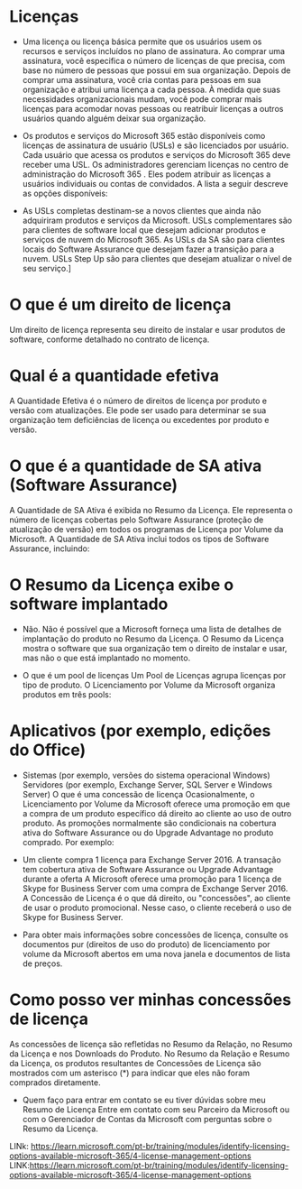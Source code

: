 # Licenças
- Uma licença ou licença básica permite que os usuários usem os recursos e serviços incluídos no plano de assinatura. Ao comprar uma assinatura, você especifica o número de licenças de que precisa, com base no número de pessoas que possui em sua organização. Depois de comprar uma assinatura, você cria contas para pessoas em sua organização e atribui uma licença a cada pessoa. À medida que suas necessidades organizacionais mudam, você pode comprar mais licenças para acomodar novas pessoas ou reatribuir licenças a outros usuários quando alguém deixar sua organização.

- Os produtos e serviços do Microsoft 365 estão disponíveis como licenças de assinatura de usuário (USLs) e são licenciados por usuário. Cada usuário que acessa os produtos e serviços do Microsoft 365 deve receber uma USL. Os administradores gerenciam licenças no centro de administração do Microsoft 365 . Eles podem atribuir as licenças a usuários individuais ou contas de convidados. A lista a seguir descreve as opções disponíveis:

- As USLs completas destinam-se a novos clientes que ainda não adquiriram produtos e serviços da Microsoft.
USLs complementares são para clientes de software local que desejam adicionar produtos e serviços de nuvem do Microsoft 365.
As USLs da SA são para clientes locais do Software Assurance que desejam fazer a transição para a nuvem.
USLs Step Up são para clientes que desejam atualizar o nível de seu serviço.]

# O que é um direito de licença
Um direito de licença representa seu direito de instalar e usar produtos de software, conforme detalhado no contrato de licença.

# Qual é a quantidade efetiva
A Quantidade Efetiva é o número de direitos de licença por produto e versão com atualizações. Ele pode ser usado para determinar se sua organização tem deficiências de licença ou excedentes por produto e versão.

# O que é a quantidade de SA ativa (Software Assurance)
A Quantidade de SA Ativa é exibida no Resumo da Licença. Ele representa o número de licenças cobertas pelo Software Assurance (proteção de atualização de versão) em todos os programas de Licença por Volume da Microsoft. A Quantidade de SA Ativa inclui todos os tipos de Software Assurance, incluindo:

# O Resumo da Licença exibe o software implantado

- Não. Não é possível que a Microsoft forneça uma lista de detalhes de implantação do produto no Resumo da Licença. O Resumo da Licença mostra o software que sua organização tem o direito de instalar e usar, mas não o que está implantado no momento.

- O que é um pool de licenças
Um Pool de Licenças agrupa licenças por tipo de produto. O Licenciamento por Volume da Microsoft organiza produtos em três pools:

# Aplicativos (por exemplo, edições do Office)

- Sistemas (por exemplo, versões do sistema operacional Windows)
Servidores (por exemplo, Exchange Server, SQL Server e Windows Server)
O que é uma concessão de licença
Ocasionalmente, o Licenciamento por Volume da Microsoft oferece uma promoção em que a compra de um produto específico dá direito ao cliente ao uso de outro produto. As promoções normalmente são condicionais na cobertura ativa do Software Assurance ou do Upgrade Advantage no produto comprado. Por exemplo:

- Um cliente compra 1 licença para Exchange Server 2016.
A transação tem cobertura ativa de Software Assurance ou Upgrade Advantage durante a oferta
A Microsoft oferece uma promoção para 1 licença de Skype for Business Server com uma compra de Exchange Server 2016.
A Concessão de Licença é o que dá direito, ou "concessões", ao cliente de usar o produto promocional. Nesse caso, o cliente receberá o uso de Skype for Business Server.

- Para obter mais informações sobre concessões de licença, consulte os documentos pur (direitos de uso do produto) de licenciamento por volume da Microsoft abertos em uma nova janela e documentos de lista de preços.

# Como posso ver minhas concessões de licença
As concessões de licença são refletidas no Resumo da Relação, no Resumo da Licença e nos Downloads do Produto. No Resumo da Relação e Resumo da Licença, os produtos resultantes de Concessões de Licença são mostrados com um asterisco (*) para indicar que eles não foram comprados diretamente.

- Quem faço para entrar em contato se eu tiver dúvidas sobre meu Resumo de Licença
Entre em contato com seu Parceiro da Microsoft ou com o Gerenciador de Contas da Microsoft com perguntas sobre o Resumo da Licença.


LINk: https://learn.microsoft.com/pt-br/training/modules/identify-licensing-options-available-microsoft-365/4-license-management-options
LINK:https://learn.microsoft.com/pt-br/training/modules/identify-licensing-options-available-microsoft-365/4-license-management-options
